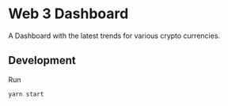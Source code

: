 # Web 3 Dashboard

A Dashboard with the latest trends for various crypto currencies.

## Development

Run

```sh
yarn start
```
